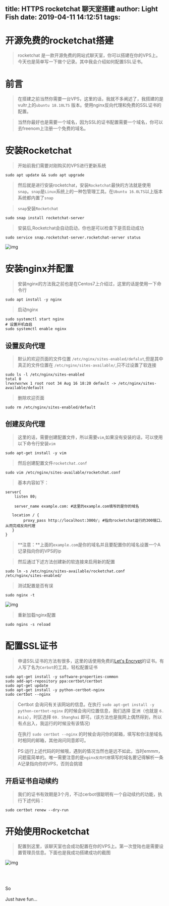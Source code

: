 title: HTTPS rocketchat 聊天室搭建
author: Light Fish
date: 2019-04-11 14:12:51
tags:
---
# 开源免费的rocketchat搭建

>rocketchat 是一款开源免费的网站式聊天室，你可以搭建在你的VPS上。今天也是简单写一下做个记录。其中我会介绍如何配置SSL证书。

<!-- more -->

# 前言

>在搭建之前当然你需要一台VPS，这里的话，我就不多阐述了，我搭建的是vultr上的`ubuntu 18.10LTS` 版本。使用nginx反向代理和免费的SSL证书的配置。

>当然你最好也是需要一个域名，因为SSL的证书配置需要一个域名，你可以去freenom上注册一个免费的域名。

# 安装Rocketchat

>开始前我们需要对刚购买的VPS进行更新系统

```
sudo apt update && sudo apt upgrade
```

>然后就是进行安装rocketchat，安装`Rocketchat`最快的方法就是使用`snap`。`snap`是`Linux`系统上的一种包管理工具。在`Ubuntu 16.0LTS`以上版本系统都内置了`snap`

>`snap`安装`Rocketchat`

```
sudo snap install rocketchat-server
```

>安装后,Rocketchat会自动启动，你也是可以检查下是否启动成功

```
sudo service snap.rocketchat-server.rocketchat-server status
```

![img](http://qnpic.top/rocketchat%5C1.jpg)

# 安装nginx并配置

>安装nginx的方法我之前也是在Centos7上介绍过，这里的话是使用一下命令行

```
sudo apt install -y nginx
```

>启动nginx

```
sudo systemctl start nginx
# 设置开机自启
sudo systemctl enable nginx
```

## 设置反向代理

>默认的欢迎页面的文件位置 `/etc/nginx/sites-enabled/defalut`,但是其中真正的文件位置在 `/etc/nginx/sites-available/`,只不过设置了软连接

```
sudo ls -l /etc/nginx/sites-enabled
total 0
lrwxrwxrwx 1 root root 34 Aug 16 18:20 default -> /etc/nginx/sites-available/default
```

>删除欢迎页面

```
sudo rm /etc/nginx/sites-enabled/default
```

## 创建反向代理

>这里的话，需要创建配置文件，所以需要`vim`,如果没有安装的话，可以使用以下命令行安装`vim`

```
sudo apt-get install -y vim
```

>然后创建配置文件`rocketchat.conf`

```
sudo vim /etc/nginx/sites-available/rocketchat.conf
```

>基本内容如下：

```
server{
	listen 80;

	server_name example.com: #这里的example.com填写的是你的域名
   
   location / {
   		proxy_pass http://localhost:3000/; #指向rocketchat运行的300端口，从而完成反向代理
   }
}
```

>**注意：**上面的`example.com`是你的域名并且要配置你的域名设置一个A记录指向你的VPS的ip

>然后通过下述方法创建新的软连接来启用新的配置

```
sudo ln -s /etc/nginx/sites-available/rocketchat.conf /etc/nginx/sites-enabled/
```

>测试配置是否有误

```
sudo nginx -t
```

![img](http://qnpic.top/rocketchat%5C2.jpg)

>重新加载nginx配置

```
sudo ngins -s reload
```

# 配置SSL证书

>申请SSL证书的方法有很多，这里的话使用免费的[Let's Encrypt](https://letsencrypt.org/)的证书。有人写了名为`Cerbot`的工具，轻松配置证书

```
sudo apt-get install -y software-properties-common
sudo add-apt-repository ppa:certbot/certbot
sudo apt-get update
sudo apt-get install -y python-certbot-nginx
sudo certbot --nginx
```

>Certbot 会询问有关该网站的信息。在执行 `sudo apt-get install -y python-certbot-nginx` 的时候会询问位置信息，我们选择 亚洲（也就是 `6. Asia`），时区选择 `69. Shanghai` 即可。(该方法也是我网上偶然得到，所以有点出入，我运行的时候没有该情况)

>在执行 `sudo certbot --nginx` 的时候会询问你的邮箱，填写和你注册域名时相同的邮箱，其他询问同意即可。

>PS:运行上述代码的时候哦，遇到的情况当然也是远不如此，当时emmm，问题蛮简单的。唯一需要注意的是`nginx反向代理`填写的域名要记得解析一条A记录指向你的VPS，否则会挑错

## 开启证书自动续约

>我们的证书有效期是3个月，不过cerbot很聪明有一个自动续约的功能，执行下述代码：

```
sudo certbot renew --dry-run
```

# 开始使用Rocketchat

>配置到这里，该聊天室也会成功配置在你的VPS上。第一次登陆也是需要设置管理员信息。下面也是我成功搭建成功的截图

![img](http://qnpic.top/rocketchat%5C3.jpg)

<br><br><br>So<br><br>Just have fun...